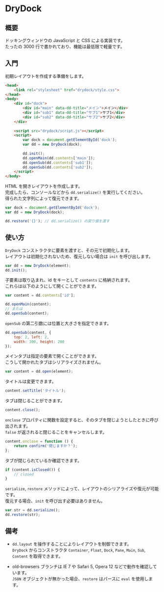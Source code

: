 # DryDock

## 概要
ドッキングウィンドウの JavaScript と CSS による実装です。  
たったの 3000 行で書かれており、機能は最低限で軽量です。

## 入門
初期レイアウトを作成する準備をします。
```html
<head>
	<link rel="stylesheet" href="drydock/style.css">
</head>
<body>
	<div id="dock">
		<div id="main" data-dd-title="メイン">メイン</div>
		<div id="sub1" data-dd-title="サブ1">サブ1</div>
		<div id="sub2" data-dd-title="サブ2">サブ2</div>
	</div>
	
	<script src="drydock/script.js"></script>
	<script>
		var dock = document.getElementById('dock');
		var dd = new DryDock(dock);
		
		dd.init();
		dd.openMain(dd.contents['main']);
		dd.openSub(dd.contents['sub1']);
		dd.openSub(dd.contents['sub2']);
	</script>
</body>
```

HTML を開きレイアウトを作成します。  
完成したら、コンソールなどから `dd.serialize()` を実行してください。  
得られた文字列によって復元できます。
```javascript
var dock = document.getElementById('dock');
var dd = new DryDock(dock);

dd.restore('{}'); // dd.serialize() の戻り値を渡す
```

## 使い方
`DryDock` コンストラクタに要素を渡すと、その元で初期化します。  
レイアウトは初期化されないため、復元しない場合は `init` を呼び出します。
```javascript
var dd = new DryDock(element);
dd.init();
```

子要素は取り込まれ、id をキーとして `contents` に格納されます。  
これらは以下のようにして開くことができます。
```javascript
var content = dd.contents['id'];

dd.openMain(content);
// または
dd.openSub(content);
```

`openSub` の第二引数には位置と大きさを指定できます。
```javascript
dd.openSub(content, {
	top: 2, left: 2,
	width: 300, height: 200
});
```

メインタブは指定の要素で開くことができます。  
こうして開かれたタブはシリアライズされません。
```javascript
var content = dd.open(element);
```

タイトルは変更できます。
```javascript
content.setTitle('タイトル');
```

タブは閉じることができます。
```javascript
content.close();
```

`onclose` プロパティに関数を設定すると、そのタブを閉じようとしたときに呼び出されます。  
`false` が返されると閉じることをキャンセルします。
```javascript
content.onclose = function () {
	return confirm('閉じますか？');
};
```

タブが閉じられているか確認できます。
```javascript
if (content.isClosed()) {
	// closed
}
```

`serialize`, `restore` メソッドによって、レイアウトのシリアライズや復元が可能です。  
復元する場合、`init` を呼び出す必要はありません。
```javascript
var str = dd.serialize();
dd.restore(str);
```

## 備考
- `dd.layout` を操作することによりレイアウトを制御できます。  
`DryDock` からコンストラクタ `Container`, `Float`, `Dock`, `Pane`, `Main`, `Sub`, `Content` を取得できます。

- old-browsers ブランチは IE 7 や Safari 5, Opera 12 などで動作を確認しています。  
`JSON` オブジェクトが無かった場合、`restore` はパースに `eval` を使用します。
